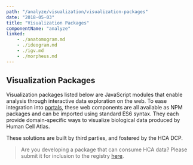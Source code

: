 ```yaml
---
path: "/analyze/visualization/visualization-packages"
date: "2018-05-03"
title: "Visualization Packages"
componentName: "analyze"
linked:
    - ./anatomogram.md
    - ./ideogram.md
    - ./igv.md
    - ./morpheus.md
---
```


## Visualization Packages

Visualization packages listed below are JavaScript modules that enable analysis through interactive data exploration on the web.  To ease integration into [portals](/analyze), these web components are all available as NPM packages and can be imported using standard ES6 syntax.  They each provide domain-specific ways to visualize biological data produced by Human Cell Atlas.

These solutions are built by third parties, and fostered by the HCA DCP.

>Are you developing a package that can consume HCA data? Please submit it for inclusion to the registry [here](/contribute/analysis-tools-registry).
